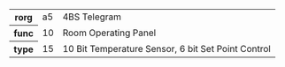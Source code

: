 <table>
    <tr>
      <th>rorg</th>
      <td>a5</td>
      <td>4BS Telegram</td>
    </tr>
    <tr>
      <th>func</th>
      <td>10</td>
      <td>Room Operating Panel</td>
    </tr>
    <tr>
      <th>type</th>
      <td>15</td>
      <td>10 Bit Temperature Sensor, 6 bit Set Point Control</td>
    </tr>
  </table>